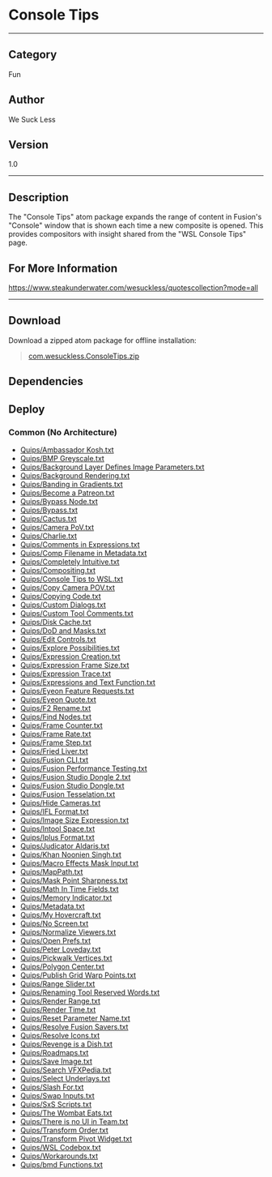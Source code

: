 # Console Tips
___

## Category
Fun

## Author
We Suck Less

## Version
1.0

___

## Description
<p>The &quot;Console Tips&quot; atom package expands the range of content in Fusion's "Console" window that is shown each time a new composite is opened. This provides compositors with insight shared from the "WSL Console Tips" page.</p>

<h2>For More Information</h2>
<p><a href="https://www.steakunderwater.com/wesuckless/quotescollection?mode=all">https://www.steakunderwater.com/wesuckless/quotescollection?mode=all</a></p>


___

## Download

Download a zipped atom package for offline installation:
> [com.wesuckless.ConsoleTips.zip](https://gitlab.com/WeSuckLess/Reactor/-/archive/master/Reactor-master.zip?path=Atoms/com.wesuckless.ConsoleTips)  

## Dependencies

## Deploy

### Common (No Architecture)

<ul>
<li><a href="https://gitlab.com/WeSuckLess/Reactor/-/blob/master/Atoms/com.wesuckless.ConsoleTips/Quips/Ambassador Kosh.txt?ref_type=heads">Quips/Ambassador Kosh.txt</a></li>
<li><a href="https://gitlab.com/WeSuckLess/Reactor/-/blob/master/Atoms/com.wesuckless.ConsoleTips/Quips/BMP Greyscale.txt?ref_type=heads">Quips/BMP Greyscale.txt</a></li>
<li><a href="https://gitlab.com/WeSuckLess/Reactor/-/blob/master/Atoms/com.wesuckless.ConsoleTips/Quips/Background Layer Defines Image Parameters.txt?ref_type=heads">Quips/Background Layer Defines Image Parameters.txt</a></li>
<li><a href="https://gitlab.com/WeSuckLess/Reactor/-/blob/master/Atoms/com.wesuckless.ConsoleTips/Quips/Background Rendering.txt?ref_type=heads">Quips/Background Rendering.txt</a></li>
<li><a href="https://gitlab.com/WeSuckLess/Reactor/-/blob/master/Atoms/com.wesuckless.ConsoleTips/Quips/Banding in Gradients.txt?ref_type=heads">Quips/Banding in Gradients.txt</a></li>
<li><a href="https://gitlab.com/WeSuckLess/Reactor/-/blob/master/Atoms/com.wesuckless.ConsoleTips/Quips/Become a Patreon.txt?ref_type=heads">Quips/Become a Patreon.txt</a></li>
<li><a href="https://gitlab.com/WeSuckLess/Reactor/-/blob/master/Atoms/com.wesuckless.ConsoleTips/Quips/Bypass Node.txt?ref_type=heads">Quips/Bypass Node.txt</a></li>
<li><a href="https://gitlab.com/WeSuckLess/Reactor/-/blob/master/Atoms/com.wesuckless.ConsoleTips/Quips/Bypass.txt?ref_type=heads">Quips/Bypass.txt</a></li>
<li><a href="https://gitlab.com/WeSuckLess/Reactor/-/blob/master/Atoms/com.wesuckless.ConsoleTips/Quips/Cactus.txt?ref_type=heads">Quips/Cactus.txt</a></li>
<li><a href="https://gitlab.com/WeSuckLess/Reactor/-/blob/master/Atoms/com.wesuckless.ConsoleTips/Quips/Camera PoV.txt?ref_type=heads">Quips/Camera PoV.txt</a></li>
<li><a href="https://gitlab.com/WeSuckLess/Reactor/-/blob/master/Atoms/com.wesuckless.ConsoleTips/Quips/Charlie.txt?ref_type=heads">Quips/Charlie.txt</a></li>
<li><a href="https://gitlab.com/WeSuckLess/Reactor/-/blob/master/Atoms/com.wesuckless.ConsoleTips/Quips/Comments in Expressions.txt?ref_type=heads">Quips/Comments in Expressions.txt</a></li>
<li><a href="https://gitlab.com/WeSuckLess/Reactor/-/blob/master/Atoms/com.wesuckless.ConsoleTips/Quips/Comp Filename in Metadata.txt?ref_type=heads">Quips/Comp Filename in Metadata.txt</a></li>
<li><a href="https://gitlab.com/WeSuckLess/Reactor/-/blob/master/Atoms/com.wesuckless.ConsoleTips/Quips/Completely Intuitive.txt?ref_type=heads">Quips/Completely Intuitive.txt</a></li>
<li><a href="https://gitlab.com/WeSuckLess/Reactor/-/blob/master/Atoms/com.wesuckless.ConsoleTips/Quips/Compositing.txt?ref_type=heads">Quips/Compositing.txt</a></li>
<li><a href="https://gitlab.com/WeSuckLess/Reactor/-/blob/master/Atoms/com.wesuckless.ConsoleTips/Quips/Console Tips to WSL.txt?ref_type=heads">Quips/Console Tips to WSL.txt</a></li>
<li><a href="https://gitlab.com/WeSuckLess/Reactor/-/blob/master/Atoms/com.wesuckless.ConsoleTips/Quips/Copy Camera POV.txt?ref_type=heads">Quips/Copy Camera POV.txt</a></li>
<li><a href="https://gitlab.com/WeSuckLess/Reactor/-/blob/master/Atoms/com.wesuckless.ConsoleTips/Quips/Copying Code.txt?ref_type=heads">Quips/Copying Code.txt</a></li>
<li><a href="https://gitlab.com/WeSuckLess/Reactor/-/blob/master/Atoms/com.wesuckless.ConsoleTips/Quips/Custom Dialogs.txt?ref_type=heads">Quips/Custom Dialogs.txt</a></li>
<li><a href="https://gitlab.com/WeSuckLess/Reactor/-/blob/master/Atoms/com.wesuckless.ConsoleTips/Quips/Custom Tool Comments.txt?ref_type=heads">Quips/Custom Tool Comments.txt</a></li>
<li><a href="https://gitlab.com/WeSuckLess/Reactor/-/blob/master/Atoms/com.wesuckless.ConsoleTips/Quips/Disk Cache.txt?ref_type=heads">Quips/Disk Cache.txt</a></li>
<li><a href="https://gitlab.com/WeSuckLess/Reactor/-/blob/master/Atoms/com.wesuckless.ConsoleTips/Quips/DoD and Masks.txt?ref_type=heads">Quips/DoD and Masks.txt</a></li>
<li><a href="https://gitlab.com/WeSuckLess/Reactor/-/blob/master/Atoms/com.wesuckless.ConsoleTips/Quips/Edit Controls.txt?ref_type=heads">Quips/Edit Controls.txt</a></li>
<li><a href="https://gitlab.com/WeSuckLess/Reactor/-/blob/master/Atoms/com.wesuckless.ConsoleTips/Quips/Explore Possibilities.txt?ref_type=heads">Quips/Explore Possibilities.txt</a></li>
<li><a href="https://gitlab.com/WeSuckLess/Reactor/-/blob/master/Atoms/com.wesuckless.ConsoleTips/Quips/Expression Creation.txt?ref_type=heads">Quips/Expression Creation.txt</a></li>
<li><a href="https://gitlab.com/WeSuckLess/Reactor/-/blob/master/Atoms/com.wesuckless.ConsoleTips/Quips/Expression Frame Size.txt?ref_type=heads">Quips/Expression Frame Size.txt</a></li>
<li><a href="https://gitlab.com/WeSuckLess/Reactor/-/blob/master/Atoms/com.wesuckless.ConsoleTips/Quips/Expression Trace.txt?ref_type=heads">Quips/Expression Trace.txt</a></li>
<li><a href="https://gitlab.com/WeSuckLess/Reactor/-/blob/master/Atoms/com.wesuckless.ConsoleTips/Quips/Expressions and Text Function.txt?ref_type=heads">Quips/Expressions and Text Function.txt</a></li>
<li><a href="https://gitlab.com/WeSuckLess/Reactor/-/blob/master/Atoms/com.wesuckless.ConsoleTips/Quips/Eyeon Feature Requests.txt?ref_type=heads">Quips/Eyeon Feature Requests.txt</a></li>
<li><a href="https://gitlab.com/WeSuckLess/Reactor/-/blob/master/Atoms/com.wesuckless.ConsoleTips/Quips/Eyeon Quote.txt?ref_type=heads">Quips/Eyeon Quote.txt</a></li>
<li><a href="https://gitlab.com/WeSuckLess/Reactor/-/blob/master/Atoms/com.wesuckless.ConsoleTips/Quips/F2 Rename.txt?ref_type=heads">Quips/F2 Rename.txt</a></li>
<li><a href="https://gitlab.com/WeSuckLess/Reactor/-/blob/master/Atoms/com.wesuckless.ConsoleTips/Quips/Find Nodes.txt?ref_type=heads">Quips/Find Nodes.txt</a></li>
<li><a href="https://gitlab.com/WeSuckLess/Reactor/-/blob/master/Atoms/com.wesuckless.ConsoleTips/Quips/Frame Counter.txt?ref_type=heads">Quips/Frame Counter.txt</a></li>
<li><a href="https://gitlab.com/WeSuckLess/Reactor/-/blob/master/Atoms/com.wesuckless.ConsoleTips/Quips/Frame Rate.txt?ref_type=heads">Quips/Frame Rate.txt</a></li>
<li><a href="https://gitlab.com/WeSuckLess/Reactor/-/blob/master/Atoms/com.wesuckless.ConsoleTips/Quips/Frame Step.txt?ref_type=heads">Quips/Frame Step.txt</a></li>
<li><a href="https://gitlab.com/WeSuckLess/Reactor/-/blob/master/Atoms/com.wesuckless.ConsoleTips/Quips/Fried Liver.txt?ref_type=heads">Quips/Fried Liver.txt</a></li>
<li><a href="https://gitlab.com/WeSuckLess/Reactor/-/blob/master/Atoms/com.wesuckless.ConsoleTips/Quips/Fusion CLI.txt?ref_type=heads">Quips/Fusion CLI.txt</a></li>
<li><a href="https://gitlab.com/WeSuckLess/Reactor/-/blob/master/Atoms/com.wesuckless.ConsoleTips/Quips/Fusion Performance Testing.txt?ref_type=heads">Quips/Fusion Performance Testing.txt</a></li>
<li><a href="https://gitlab.com/WeSuckLess/Reactor/-/blob/master/Atoms/com.wesuckless.ConsoleTips/Quips/Fusion Studio Dongle 2.txt?ref_type=heads">Quips/Fusion Studio Dongle 2.txt</a></li>
<li><a href="https://gitlab.com/WeSuckLess/Reactor/-/blob/master/Atoms/com.wesuckless.ConsoleTips/Quips/Fusion Studio Dongle.txt?ref_type=heads">Quips/Fusion Studio Dongle.txt</a></li>
<li><a href="https://gitlab.com/WeSuckLess/Reactor/-/blob/master/Atoms/com.wesuckless.ConsoleTips/Quips/Fusion Tesselation.txt?ref_type=heads">Quips/Fusion Tesselation.txt</a></li>
<li><a href="https://gitlab.com/WeSuckLess/Reactor/-/blob/master/Atoms/com.wesuckless.ConsoleTips/Quips/Hide Cameras.txt?ref_type=heads">Quips/Hide Cameras.txt</a></li>
<li><a href="https://gitlab.com/WeSuckLess/Reactor/-/blob/master/Atoms/com.wesuckless.ConsoleTips/Quips/IFL Format.txt?ref_type=heads">Quips/IFL Format.txt</a></li>
<li><a href="https://gitlab.com/WeSuckLess/Reactor/-/blob/master/Atoms/com.wesuckless.ConsoleTips/Quips/Image Size Expression.txt?ref_type=heads">Quips/Image Size Expression.txt</a></li>
<li><a href="https://gitlab.com/WeSuckLess/Reactor/-/blob/master/Atoms/com.wesuckless.ConsoleTips/Quips/Intool Space.txt?ref_type=heads">Quips/Intool Space.txt</a></li>
<li><a href="https://gitlab.com/WeSuckLess/Reactor/-/blob/master/Atoms/com.wesuckless.ConsoleTips/Quips/Iplus Format.txt?ref_type=heads">Quips/Iplus Format.txt</a></li>
<li><a href="https://gitlab.com/WeSuckLess/Reactor/-/blob/master/Atoms/com.wesuckless.ConsoleTips/Quips/Judicator Aldaris.txt?ref_type=heads">Quips/Judicator Aldaris.txt</a></li>
<li><a href="https://gitlab.com/WeSuckLess/Reactor/-/blob/master/Atoms/com.wesuckless.ConsoleTips/Quips/Khan Noonien Singh.txt?ref_type=heads">Quips/Khan Noonien Singh.txt</a></li>
<li><a href="https://gitlab.com/WeSuckLess/Reactor/-/blob/master/Atoms/com.wesuckless.ConsoleTips/Quips/Macro Effects Mask Input.txt?ref_type=heads">Quips/Macro Effects Mask Input.txt</a></li>
<li><a href="https://gitlab.com/WeSuckLess/Reactor/-/blob/master/Atoms/com.wesuckless.ConsoleTips/Quips/MapPath.txt?ref_type=heads">Quips/MapPath.txt</a></li>
<li><a href="https://gitlab.com/WeSuckLess/Reactor/-/blob/master/Atoms/com.wesuckless.ConsoleTips/Quips/Mask Point Sharpness.txt?ref_type=heads">Quips/Mask Point Sharpness.txt</a></li>
<li><a href="https://gitlab.com/WeSuckLess/Reactor/-/blob/master/Atoms/com.wesuckless.ConsoleTips/Quips/Math In Time Fields.txt?ref_type=heads">Quips/Math In Time Fields.txt</a></li>
<li><a href="https://gitlab.com/WeSuckLess/Reactor/-/blob/master/Atoms/com.wesuckless.ConsoleTips/Quips/Memory Indicator.txt?ref_type=heads">Quips/Memory Indicator.txt</a></li>
<li><a href="https://gitlab.com/WeSuckLess/Reactor/-/blob/master/Atoms/com.wesuckless.ConsoleTips/Quips/Metadata.txt?ref_type=heads">Quips/Metadata.txt</a></li>
<li><a href="https://gitlab.com/WeSuckLess/Reactor/-/blob/master/Atoms/com.wesuckless.ConsoleTips/Quips/My Hovercraft.txt?ref_type=heads">Quips/My Hovercraft.txt</a></li>
<li><a href="https://gitlab.com/WeSuckLess/Reactor/-/blob/master/Atoms/com.wesuckless.ConsoleTips/Quips/No Screen.txt?ref_type=heads">Quips/No Screen.txt</a></li>
<li><a href="https://gitlab.com/WeSuckLess/Reactor/-/blob/master/Atoms/com.wesuckless.ConsoleTips/Quips/Normalize Viewers.txt?ref_type=heads">Quips/Normalize Viewers.txt</a></li>
<li><a href="https://gitlab.com/WeSuckLess/Reactor/-/blob/master/Atoms/com.wesuckless.ConsoleTips/Quips/Open Prefs.txt?ref_type=heads">Quips/Open Prefs.txt</a></li>
<li><a href="https://gitlab.com/WeSuckLess/Reactor/-/blob/master/Atoms/com.wesuckless.ConsoleTips/Quips/Peter Loveday.txt?ref_type=heads">Quips/Peter Loveday.txt</a></li>
<li><a href="https://gitlab.com/WeSuckLess/Reactor/-/blob/master/Atoms/com.wesuckless.ConsoleTips/Quips/Pickwalk Vertices.txt?ref_type=heads">Quips/Pickwalk Vertices.txt</a></li>
<li><a href="https://gitlab.com/WeSuckLess/Reactor/-/blob/master/Atoms/com.wesuckless.ConsoleTips/Quips/Polygon Center.txt?ref_type=heads">Quips/Polygon Center.txt</a></li>
<li><a href="https://gitlab.com/WeSuckLess/Reactor/-/blob/master/Atoms/com.wesuckless.ConsoleTips/Quips/Publish Grid Warp Points.txt?ref_type=heads">Quips/Publish Grid Warp Points.txt</a></li>
<li><a href="https://gitlab.com/WeSuckLess/Reactor/-/blob/master/Atoms/com.wesuckless.ConsoleTips/Quips/Range Slider.txt?ref_type=heads">Quips/Range Slider.txt</a></li>
<li><a href="https://gitlab.com/WeSuckLess/Reactor/-/blob/master/Atoms/com.wesuckless.ConsoleTips/Quips/Renaming Tool Reserved Words.txt?ref_type=heads">Quips/Renaming Tool Reserved Words.txt</a></li>
<li><a href="https://gitlab.com/WeSuckLess/Reactor/-/blob/master/Atoms/com.wesuckless.ConsoleTips/Quips/Render Range.txt?ref_type=heads">Quips/Render Range.txt</a></li>
<li><a href="https://gitlab.com/WeSuckLess/Reactor/-/blob/master/Atoms/com.wesuckless.ConsoleTips/Quips/Render Time.txt?ref_type=heads">Quips/Render Time.txt</a></li>
<li><a href="https://gitlab.com/WeSuckLess/Reactor/-/blob/master/Atoms/com.wesuckless.ConsoleTips/Quips/Reset Parameter Name.txt?ref_type=heads">Quips/Reset Parameter Name.txt</a></li>
<li><a href="https://gitlab.com/WeSuckLess/Reactor/-/blob/master/Atoms/com.wesuckless.ConsoleTips/Quips/Resolve Fusion Savers.txt?ref_type=heads">Quips/Resolve Fusion Savers.txt</a></li>
<li><a href="https://gitlab.com/WeSuckLess/Reactor/-/blob/master/Atoms/com.wesuckless.ConsoleTips/Quips/Resolve Icons.txt?ref_type=heads">Quips/Resolve Icons.txt</a></li>
<li><a href="https://gitlab.com/WeSuckLess/Reactor/-/blob/master/Atoms/com.wesuckless.ConsoleTips/Quips/Revenge is a Dish.txt?ref_type=heads">Quips/Revenge is a Dish.txt</a></li>
<li><a href="https://gitlab.com/WeSuckLess/Reactor/-/blob/master/Atoms/com.wesuckless.ConsoleTips/Quips/Roadmaps.txt?ref_type=heads">Quips/Roadmaps.txt</a></li>
<li><a href="https://gitlab.com/WeSuckLess/Reactor/-/blob/master/Atoms/com.wesuckless.ConsoleTips/Quips/Save Image.txt?ref_type=heads">Quips/Save Image.txt</a></li>
<li><a href="https://gitlab.com/WeSuckLess/Reactor/-/blob/master/Atoms/com.wesuckless.ConsoleTips/Quips/Search VFXPedia.txt?ref_type=heads">Quips/Search VFXPedia.txt</a></li>
<li><a href="https://gitlab.com/WeSuckLess/Reactor/-/blob/master/Atoms/com.wesuckless.ConsoleTips/Quips/Select Underlays.txt?ref_type=heads">Quips/Select Underlays.txt</a></li>
<li><a href="https://gitlab.com/WeSuckLess/Reactor/-/blob/master/Atoms/com.wesuckless.ConsoleTips/Quips/Slash For.txt?ref_type=heads">Quips/Slash For.txt</a></li>
<li><a href="https://gitlab.com/WeSuckLess/Reactor/-/blob/master/Atoms/com.wesuckless.ConsoleTips/Quips/Swap Inputs.txt?ref_type=heads">Quips/Swap Inputs.txt</a></li>
<li><a href="https://gitlab.com/WeSuckLess/Reactor/-/blob/master/Atoms/com.wesuckless.ConsoleTips/Quips/SxS Scripts.txt?ref_type=heads">Quips/SxS Scripts.txt</a></li>
<li><a href="https://gitlab.com/WeSuckLess/Reactor/-/blob/master/Atoms/com.wesuckless.ConsoleTips/Quips/The Wombat Eats.txt?ref_type=heads">Quips/The Wombat Eats.txt</a></li>
<li><a href="https://gitlab.com/WeSuckLess/Reactor/-/blob/master/Atoms/com.wesuckless.ConsoleTips/Quips/There is no UI in Team.txt?ref_type=heads">Quips/There is no UI in Team.txt</a></li>
<li><a href="https://gitlab.com/WeSuckLess/Reactor/-/blob/master/Atoms/com.wesuckless.ConsoleTips/Quips/Transform Order.txt?ref_type=heads">Quips/Transform Order.txt</a></li>
<li><a href="https://gitlab.com/WeSuckLess/Reactor/-/blob/master/Atoms/com.wesuckless.ConsoleTips/Quips/Transform Pivot Widget.txt?ref_type=heads">Quips/Transform Pivot Widget.txt</a></li>
<li><a href="https://gitlab.com/WeSuckLess/Reactor/-/blob/master/Atoms/com.wesuckless.ConsoleTips/Quips/WSL Codebox.txt?ref_type=heads">Quips/WSL Codebox.txt</a></li>
<li><a href="https://gitlab.com/WeSuckLess/Reactor/-/blob/master/Atoms/com.wesuckless.ConsoleTips/Quips/Workarounds.txt?ref_type=heads">Quips/Workarounds.txt</a></li>
<li><a href="https://gitlab.com/WeSuckLess/Reactor/-/blob/master/Atoms/com.wesuckless.ConsoleTips/Quips/bmd Functions.txt?ref_type=heads">Quips/bmd Functions.txt</a></li>
</ul>
